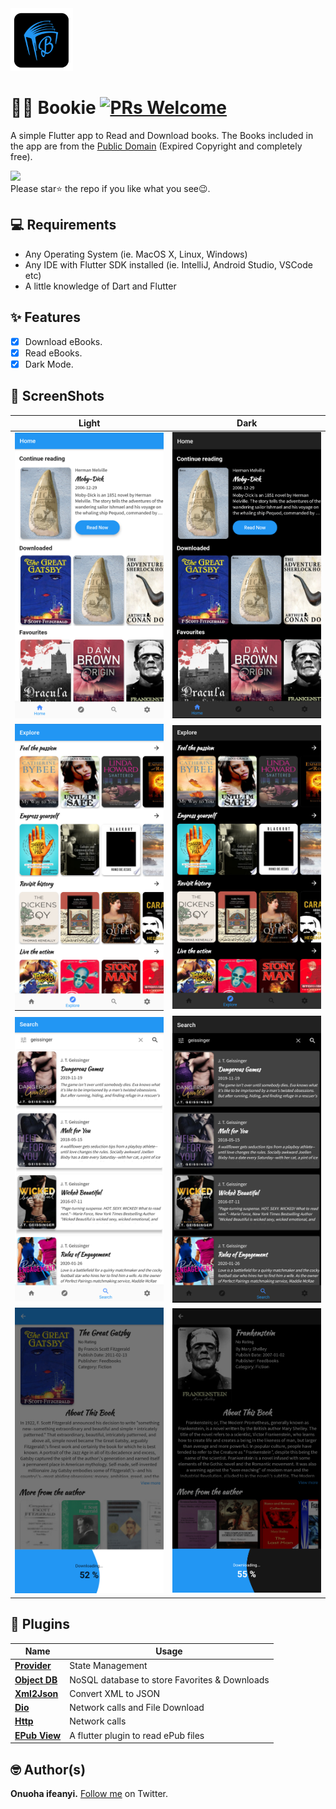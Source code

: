 <img src="images/logo.png" width="100">

# 📖📖 Bookie [![PRs Welcome](https://img.shields.io/badge/PRs-welcome-brightgreen.svg?style=flat-square)](http://makeapullrequest.com)

A simple Flutter app to Read and Download books.
The Books included in the app are from the [Public Domain](https://en.wikipedia.org/wiki/Public_domain) (Expired Copyright and completely free).

<a href="https://play.google.com/store/apps/details?id=com.onuifeanyi.bookie"><img src="https://play.google.com/intl/en_us/badges/static/images/badges/en_badge_web_generic.png" width="200"></img></a>
<br>
Please star⭐ the repo if you like what you see😉.

## 💻 Requirements
* Any Operating System (ie. MacOS X, Linux, Windows)
* Any IDE with Flutter SDK installed (ie. IntelliJ, Android Studio, VSCode etc)
* A little knowledge of Dart and Flutter

## ✨ Features
- [x] Download eBooks.
- [x] Read eBooks.
- [x] Dark Mode.

## 📸 ScreenShots

| Light| Dark|
|------|-------|
|<img src="ss/light1.png" width="400">|<img src="ss/dark1.png" width="400">|
|<img src="ss/light2.png" width="400">|<img src="ss/dark2.png" width="400">|
|<img src="ss/light3.png" width="400">|<img src="ss/dark3.png" width="400">|
|<img src="ss/light4.png" width="400">|<img src="ss/dark4.png" width="400">|


## 🔌 Plugins
| Name | Usage |
|------|-------|
|[**Provider**](https://pub.dev/packages/provider)| State Management|
|[**Object DB**](https://pub.dev/packages/objectdb)| NoSQL database to store Favorites & Downloads|
|[**Xml2Json**](https://pub.dev/packages/xml2json)| Convert XML to JSON|
|[**Dio**](https://pub.dev/packages/dio)| Network calls and File Download|
|[**Http**](https://pub.dev/packages/http)| Network calls|
|[**EPub View**](https://pub.dev/packages/epub_view)| A flutter plugin to read ePub files|


## 🤓 Author(s)
**Onuoha ifeanyi.**  <a href="https://twitter.com/onuoha_ifeanyi">Follow me</a> on Twitter.
